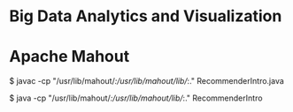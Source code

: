 # Big Data Analytics and Visualization

# Apache Mahout



$ javac -cp "/usr/lib/mahout/*:/usr/lib/mahout/lib/*:." RecommenderIntro.java 

 $ java -cp "/usr/lib/mahout/*:/usr/lib/mahout/lib/*:." RecommenderIntro 